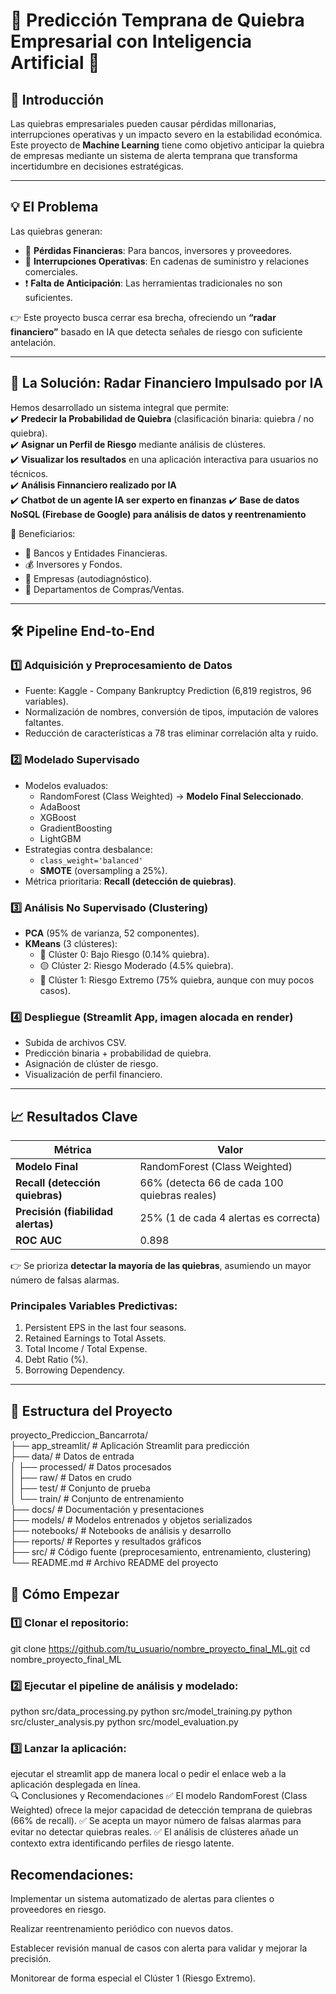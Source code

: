 # 💸 Predicción Temprana de Quiebra Empresarial con Inteligencia Artificial 🚀

## 📌 Introducción

Las quiebras empresariales pueden causar pérdidas millonarias, interrupciones operativas y un impacto severo en la estabilidad económica. Este proyecto de **Machine Learning** tiene como objetivo anticipar la quiebra de empresas mediante un sistema de alerta temprana que transforma incertidumbre en decisiones estratégicas.

---

## 💡 El Problema

Las quiebras generan:
- 💸 **Pérdidas Financieras**: Para bancos, inversores y proveedores.
- 🔗 **Interrupciones Operativas**: En cadenas de suministro y relaciones comerciales.
- ❗ **Falta de Anticipación**: Las herramientas tradicionales no son suficientes.

👉 Este proyecto busca cerrar esa brecha, ofreciendo un **“radar financiero”** basado en IA que detecta señales de riesgo con suficiente antelación.

---

## 🎯 La Solución: Radar Financiero Impulsado por IA

Hemos desarrollado un sistema integral que permite:                                                                                                                                                                 
✔️ **Predecir la Probabilidad de Quiebra** (clasificación binaria: quiebra / no quiebra).  
✔️ **Asignar un Perfil de Riesgo** mediante análisis de clústeres.  
✔️ **Visualizar los resultados** en una aplicación interactiva para usuarios no técnicos.                                                                                                                           
✔️ **Análisis Finnanciero realizado por IA**                                                                                                                                                                        
✔️ **Chatbot de un agente IA ser experto en finanzas**
✔️ **Base de datos NoSQL (Firebase de Google) para análisis de datos y reentrenamiento**                                                                                                                            

👥 Beneficiarios:
- 🏦 Bancos y Entidades Financieras.
- 💰 Inversores y Fondos.
- 🏢 Empresas (autodiagnóstico).
- 🤝 Departamentos de Compras/Ventas.

---

## 🛠️ Pipeline End-to-End

### 1️⃣ Adquisición y Preprocesamiento de Datos
- Fuente: Kaggle - Company Bankruptcy Prediction (6,819 registros, 96 variables).
- Normalización de nombres, conversión de tipos, imputación de valores faltantes.
- Reducción de características a 78 tras eliminar correlación alta y ruido.

### 2️⃣ Modelado Supervisado
- Modelos evaluados:
  - RandomForest (Class Weighted) → **Modelo Final Seleccionado**.
  - AdaBoost
  - XGBoost
  - GradientBoosting
  - LightGBM
- Estrategias contra desbalance:
  - `class_weight='balanced'`
  - **SMOTE** (oversampling a 25%).
- Métrica prioritaria: **Recall (detección de quiebras)**.

### 3️⃣ Análisis No Supervisado (Clustering)
- **PCA** (95% de varianza, 52 componentes).
- **KMeans** (3 clústeres):
  - 🔵 Clúster 0: Bajo Riesgo (0.14% quiebra).
  - 🟡 Clúster 2: Riesgo Moderado (4.5% quiebra).
  - 🔴 Clúster 1: Riesgo Extremo (75% quiebra, aunque con muy pocos casos).

### 4️⃣ Despliegue (Streamlit App, imagen alocada en render)
- Subida de archivos CSV.
- Predicción binaria + probabilidad de quiebra.
- Asignación de clúster de riesgo.
- Visualización de perfil financiero.

---

## 📈 Resultados Clave

| Métrica                      | Valor     |
|------------------------------|-----------|
| **Modelo Final**              | RandomForest (Class Weighted) |
| **Recall (detección quiebras)** | 66% (detecta 66 de cada 100 quiebras reales) |
| **Precisión (fiabilidad alertas)** | 25% (1 de cada 4 alertas es correcta) |
| **ROC AUC**                   | 0.898     |

👉 Se prioriza **detectar la mayoría de las quiebras**, asumiendo un mayor número de falsas alarmas.

### Principales Variables Predictivas:
1. Persistent EPS in the last four seasons.
2. Retained Earnings to Total Assets.
3. Total Income / Total Expense.
4. Debt Ratio (%).
5. Borrowing Dependency.

---

## 📂 Estructura del Proyecto
proyecto_Prediccion_Bancarrota/            
├── app_streamlit/           # Aplicación Streamlit para predicción                              
├── data/                    # Datos de entrada                    
│   ├── processed/           # Datos procesados              
│   ├── raw/                 # Datos en crudo                
│   ├── test/                # Conjunto de prueba                  
│   └── train/               # Conjunto de entrenamiento                  
├── docs/                    # Documentación y presentaciones        
├── models/                  # Modelos entrenados y objetos serializados        
├── notebooks/               # Notebooks de análisis y desarrollo          
├── reports/                 # Reportes y resultados gráficos                                    
├── src/                     # Código fuente (preprocesamiento, entrenamiento, clustering)  
└── README.md                # Archivo README del proyecto              



## 🚀 Cómo Empezar
### 1️⃣ Clonar el repositorio:


git clone https://github.com/tu_usuario/nombre_proyecto_final_ML.git
cd nombre_proyecto_final_ML

### 2️⃣ Ejecutar el pipeline de análisis y modelado:


python src/data_processing.py
python src/model_training.py
python src/cluster_analysis.py
python src/model_evaluation.py

### 3️⃣ Lanzar la aplicación:


ejecutar el streamlit app de manera local o pedir el enlace web a la aplicación desplegada en línea.                                                                                                                
🔍 Conclusiones y Recomendaciones
✅ El modelo RandomForest (Class Weighted) ofrece la mejor capacidad de detección temprana de quiebras (66% de recall).
✅ Se acepta un mayor número de falsas alarmas para evitar no detectar quiebras reales.
✅ El análisis de clústeres añade un contexto extra identificando perfiles de riesgo latente.

## Recomendaciones:
Implementar un sistema automatizado de alertas para clientes o proveedores en riesgo.

Realizar reentrenamiento periódico con nuevos datos.

Establecer revisión manual de casos con alerta para validar y mejorar la precisión.

Monitorear de forma especial el Clúster 1 (Riesgo Extremo).


